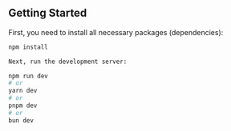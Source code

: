 ## Getting Started

First, you need to install all necessary packages (dependencies):

```bash
npm install

Next, run the development server:

npm run dev
# or
yarn dev
# or
pnpm dev
# or
bun dev
```
